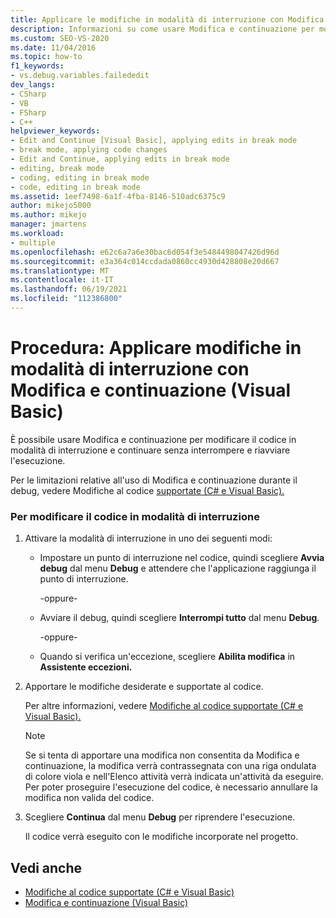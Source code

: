```yaml
---
title: Applicare le modifiche in modalità di interruzione con Modifica e continuazione | Microsoft Docs
description: Informazioni su come usare Modifica e continuazione per modificare il codice Visual Basic in modalità di interruzione. Esistono diversi modi per accedere alla modalità di interruzione.
ms.custom: SEO-VS-2020
ms.date: 11/04/2016
ms.topic: how-to
f1_keywords:
- vs.debug.variables.failededit
dev_langs:
- CSharp
- VB
- FSharp
- C++
helpviewer_keywords:
- Edit and Continue [Visual Basic], applying edits in break mode
- break mode, applying code changes
- Edit and Continue, applying edits in break mode
- editing, break mode
- coding, editing in break mode
- code, editing in break mode
ms.assetid: 1eef7498-6a1f-4fba-8146-510adc6375c9
author: mikejo5000
ms.author: mikejo
manager: jmartens
ms.workload:
- multiple
ms.openlocfilehash: e62c6a7a6e30bac6d054f3e5484498047426d96d
ms.sourcegitcommit: e3a364c014ccdada0860cc4930d428808e20d667
ms.translationtype: MT
ms.contentlocale: it-IT
ms.lasthandoff: 06/19/2021
ms.locfileid: "112386800"
---
```

# <a name="how-to-apply-edits-in-break-mode-with-edit-and-continue-visual-basic"></a>Procedura: Applicare modifiche in modalità di interruzione con Modifica e continuazione (Visual Basic)
È possibile usare Modifica e continuazione per modificare il codice in modalità di interruzione e continuare senza interrompere e riavviare l'esecuzione.

Per le limitazioni relative all'uso di Modifica e continuazione durante il debug, vedere Modifiche al codice [supportate (C# e Visual Basic).](../debugger/supported-code-changes-csharp.md)

### <a name="to-edit-code-in-break-mode"></a>Per modificare il codice in modalità di interruzione

1. Attivare la modalità di interruzione in uno dei seguenti modi:

    - Impostare un punto di interruzione nel codice, quindi scegliere **Avvia debug** dal menu **Debug** e attendere che l'applicazione raggiunga il punto di interruzione.

         -oppure-

    - Avviare il debug, quindi scegliere **Interrompi tutto** dal menu **Debug**.

         -oppure-

    - Quando si verifica un'eccezione, scegliere **Abilita modifica** in **Assistente eccezioni.**

2. Apportare le modifiche desiderate e supportate al codice.

     Per altre informazioni, vedere [Modifiche al codice supportate (C# e Visual Basic).](../debugger/supported-code-changes-csharp.md)

    > [!NOTE]
    > Se si tenta di apportare una modifica non consentita da Modifica e continuazione, la modifica verrà contrassegnata con una riga ondulata di colore viola e nell'Elenco attività verrà indicata un'attività da eseguire. Per poter proseguire l'esecuzione del codice, è necessario annullare la modifica non valida del codice.

3. Scegliere **Continua** dal menu **Debug** per riprendere l'esecuzione.

     Il codice verrà eseguito con le modifiche incorporate nel progetto.

## <a name="see-also"></a>Vedi anche
- [Modifiche al codice supportate (C# e Visual Basic)](../debugger/supported-code-changes-csharp.md)
- [Modifica e continuazione (Visual Basic)](../debugger/edit-and-continue-visual-basic.md)
